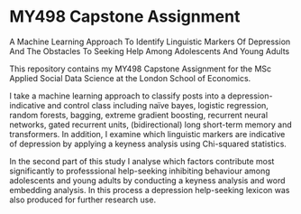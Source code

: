 # MY498 Capstone Assignment
A Machine Learning Approach To Identify Linguistic Markers Of Depression And The Obstacles To Seeking Help Among Adolescents And Young Adults

This repository contains my MY498 Capstone Assignment for the MSc Applied Social Data Science at the London School of Economics.

I take a machine learning approach to classify posts into a depression-indicative and control class including naïve bayes, logistic regression, random forests, bagging, extreme gradient boosting, recurrent neural networks, gated recurrent units, (bidirectional) long short-term memory and transformers. In addition, I examine which linguistic markers are indicative of depression by applying a keyness analysis using Chi-squared statistics.

In the second part of this study I analyse which factors contribute most significantly to professsional help-seeking inhibiting behaviour among adolescents and young adults by conducting a keyness analysis and word embedding analysis. In this process a depression help-seeking lexicon was also produced for further research use.
